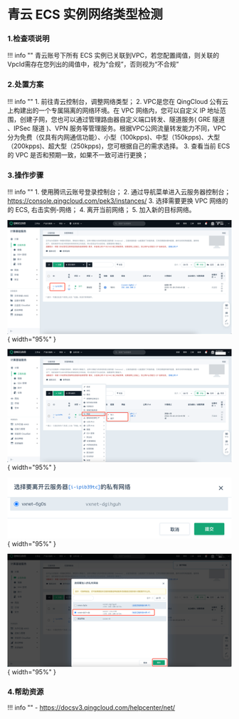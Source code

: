 # 青云 ECS 实例网络类型检测

### 1.检查项说明
!!! info ""
    青云账号下所有 ECS 实例已关联到VPC，若您配置阈值，则关联的VpcId需存在您列出的阈值中，视为“合规”，否则视为“不合规”

### 2.处置方案
!!! info ""
    1. 前往青云控制台，调整网络类型；
    2. VPC是您在 QingCloud 公有云上构建出的一个专属隔离的网络环境。在 VPC 网络内，您可以自定义 IP 地址范围，创建子网，您也可以通过管理路由器自定义端口转发、隧道服务( GRE 隧道 、IPSec 隧道 )、VPN 服务等管理服务。根据VPC公网流量转发能力不同，VPC分为免费（仅具有内网通信功能）、小型（100kpps)、中型（150kpps)、大型（200kpps)、超大型（250kpps)，您可根据自己的需求选择。
    3. 查看当前 ECS 的 VPC 是否和预期一致，如果不一致可进行更换；

### 3.操作步骤
!!! info ""
    1. 使用腾讯云账号登录控制台；
    2. 通过导航菜单进入云服务器控制台；https://console.qingcloud.com/pek3/instances/
    3. 选择需要更换 VPC 网络的的 ECS, 右击实例-网络；
    4. 离开当前网络；
    5. 加入新的目标网络。

![处置方案](../../img/suggest/qingcloud/ecs-list.png){ width="95%" }

![处置方案](../../img/suggest/qingcloud/ecs-config.png){ width="95%" }

![处置方案](../../img/suggest/qingcloud/ecs-level-vpc.png){ width="95%" }

![处置方案](../../img/suggest/qingcloud/ecs-add-vpc.png){ width="95%" }


### 4.帮助资源
!!! info ""
    - https://docsv3.qingcloud.com/helpcenter/net/
